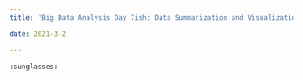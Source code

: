 ```yaml
---
title: 'Big Data Analysis Day 7ish: Data Summarization and Visualization '

date: 2021-3-2

---
```




    :sunglasses:
